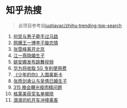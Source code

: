 # 知乎热搜

> 此项目参考自[justjavac/zhihu-trending-top-search](https://github.com/justjavac/zhihu-trending-top-search/blob/main/utils.ts)

<!-- BEGIN -->
  <!-- 最后更新时间:Wed Mar 17 2021 05:10:22 GMT+0000 (Coordinated Universal Time) -->
  1. [何炅与男子牵手过马路](https://www.zhihu.com/search?q=何炅)
1. [网爆王一博李子璇恋情](https://www.zhihu.com/search?q=王一博李子璇)
1. [张雪峰离开北京](https://www.zhihu.com/search?q=张雪峰)
1. [江一燕隐婚生子](https://www.zhihu.com/search?q=江一燕)
1. [姚安娜发布跳舞视频](https://www.zhihu.com/search?q=姚安娜)
1. [华为将收取 5G 专利使用费](https://www.zhihu.com/search?q=华为5g专利费)
1. [《少年的你》入围奥斯卡](https://www.zhihu.com/search?q=少年的你)
1. [张雨剑承认与吴倩已婚生子](https://www.zhihu.com/search?q=张雨剑吴倩)
1. [315 晚会曝光瘦肉精问题](https://www.zhihu.com/search?q=瘦肉精)
1. [格莱美获奖名单揭晓](https://www.zhihu.com/search?q=格莱美)
1. [滴滴司机开车冲撞乘客](https://www.zhihu.com/search?q=滴滴)
  <!-- END -->